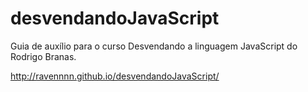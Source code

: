# desvendandoJavaScript
Guia de auxílio para o curso Desvendando a linguagem JavaScript do Rodrigo Branas.

http://ravennnn.github.io/desvendandoJavaScript/
